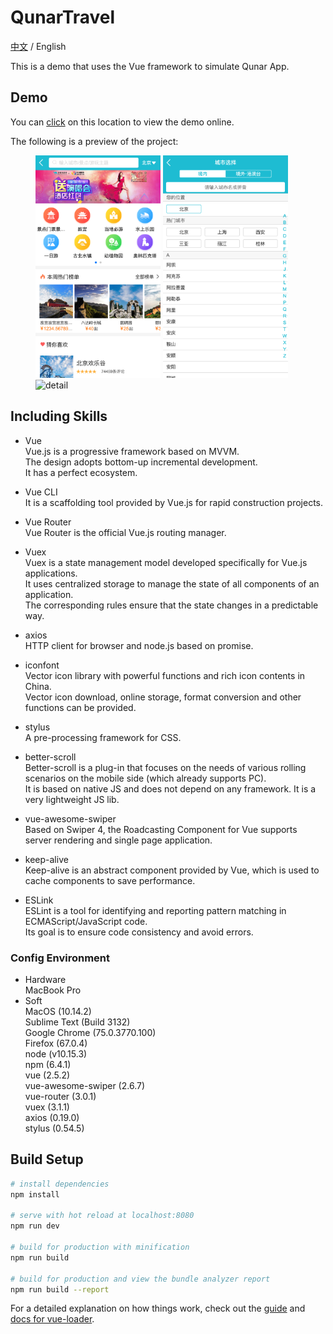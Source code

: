 # QunarTravel
[中文](README_CN.md) / English

This is a demo that uses the Vue framework to simulate Qunar App.  

## Demo
You can [click](https://gengjian1203.github.io/QunarTravel/dist) on this location to view the demo online.  
  
The following is a preview of the project:  
<figure class="third">
    <img src="readme/result_1.png" alt="home" width="200">
    <img src="readme/result_2.png" alt="city" width="200">
    <img src="#" alt="detail" width="200">
</figure>

## Including Skills
* Vue  
Vue.js is a progressive framework based on MVVM.  
The design adopts bottom-up incremental development.  
It has a perfect ecosystem.  
  
* Vue CLI  
It is a scaffolding tool provided by Vue.js for rapid construction projects.  
  
* Vue Router  
Vue Router is the official Vue.js routing manager.  
  
* Vuex  
Vuex is a state management model developed specifically for Vue.js applications.  
It uses centralized storage to manage the state of all components of an application.  
The corresponding rules ensure that the state changes in a predictable way.  
  
* axios  
HTTP client for browser and node.js based on promise.  
  
* iconfont  
Vector icon library with powerful functions and rich icon contents in China.  
Vector icon download, online storage, format conversion and other functions can be provided.  
  
* stylus  
A pre-processing framework for CSS.  
  
* better-scroll  
Better-scroll is a plug-in that focuses on the needs of various rolling scenarios on the mobile side (which already supports PC).  
It is based on native JS and does not depend on any framework. It is a very lightweight JS lib.  
  
* vue-awesome-swiper  
Based on Swiper 4, the Roadcasting Component for Vue supports server rendering and single page application.  
  
* keep-alive  
Keep-alive is an abstract component provided by Vue, which is used to cache components to save performance.  
  
* ESLink  
ESLint is a tool for identifying and reporting pattern matching in ECMAScript/JavaScript code.  
Its goal is to ensure code consistency and avoid errors.  
  
### Config Environment
* Hardware  
MacBook Pro  
* Soft  
MacOS (10.14.2)    
Sublime Text (Build 3132)  
Google Chrome (75.0.3770.100)  
Firefox (67.0.4)  
node (v10.15.3)  
npm (6.4.1)  
vue (2.5.2)  
vue-awesome-swiper (2.6.7)  
vue-router (3.0.1)  
vuex (3.1.1)  
axios (0.19.0)  
stylus (0.54.5)  
  
## Build Setup

``` bash
# install dependencies
npm install

# serve with hot reload at localhost:8080
npm run dev

# build for production with minification
npm run build

# build for production and view the bundle analyzer report
npm run build --report
```

For a detailed explanation on how things work, check out the [guide](http://vuejs-templates.github.io/webpack/) and [docs for vue-loader](http://vuejs.github.io/vue-loader).
